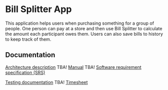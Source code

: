 # Bill Splitter App
This application helps users when purchasing something for a group of people. One person can pay at a store and then use Bill Splitter to calculate the amount each participant owes them. Users can also save bills to history to keep track of them.
## Documentation

[Architecture description](https://github.com/samumakinen/ot-harjoitustyo/blob/master/documentation/architecture.md)
TBA!
[Manual](https://github.com/samumakinen/ot-harjoitustyo/blob/master/documentation/manual.md)
TBA!
[Software requirement specification (SRS)](https://github.com/samumakinen/ot-harjoitustyo/blob/master/documentation/srs.md)

[Testing documentation](https://github.com/samumakinen/ot-harjoitustyo/blob/master/documentation/testing.md)
TBA!
[Timesheet](https://github.com/samumakinen/ot-harjoitustyo/blob/master/documentation/timesheet.md)
